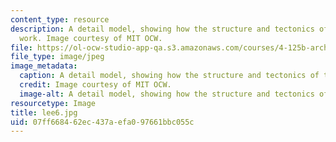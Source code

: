 ```yaml
---
content_type: resource
description: A detail model, showing how the structure and tectonics of the space
  work. Image courtesy of MIT OCW.
file: https://ol-ocw-studio-app-qa.s3.amazonaws.com/courses/4-125b-architecture-studio-building-in-landscapes-fall-2005/07ff668462ec437aefa097661bbc055c_lee6.jpg
file_type: image/jpeg
image_metadata:
  caption: A detail model, showing how the structure and tectonics of the space work.
  credit: Image courtesy of MIT OCW.
  image-alt: A detail model, showing how the structure and tectonics of the s
resourcetype: Image
title: lee6.jpg
uid: 07ff6684-62ec-437a-efa0-97661bbc055c
---
```

